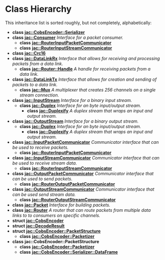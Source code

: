 # Class Hierarchy

This inheritance list is sorted roughly, but not completely, alphabetically:


* **class** [**jac::CobsEncoder::Serializer**](classjac_1_1CobsEncoder_1_1Serializer.md) 
* **class** [**jac::Consumer**](classjac_1_1Consumer.md) _Interface for a packet consumer._   
  * **class** [**jac::RouterInputPacketCommunicator**](classjac_1_1RouterInputPacketCommunicator.md) 
  * **class** [**jac::RouterInputStreamCommunicator**](classjac_1_1RouterInputStreamCommunicator.md) 
* **class** [**jac::Crc16**](classjac_1_1Crc16.md) 
* **class** [**jac::DataLinkRx**](classjac_1_1DataLinkRx.md) _Interface that allows for receiving and processing packets from a data link._   
  * **class** [**jac::Router::Handle**](classjac_1_1Router_1_1Handle.md) _A handle for receiving packets from a data link._ 
* **class** [**jac::DataLinkTx**](classjac_1_1DataLinkTx.md) _Interface that allows for creation and sending of packets to a data link._   
  * **class** [**jac::Mux**](classjac_1_1Mux.md) _A multiplexer that creates 256 channels on a single stream connection._ 
* **class** [**jac::InputStream**](classjac_1_1InputStream.md) _Interface for a binary input stream._   
  * **class** [**jac::Duplex**](classjac_1_1Duplex.md) _Interface for an byte input/output stream._   
    * **class** [**jac::Duplexify**](classjac_1_1Duplexify.md) _A duplex stream that wraps an input and output stream._ 
* **class** [**jac::OutputStream**](classjac_1_1OutputStream.md) _Interface for a binary output stream._   
  * **class** [**jac::Duplex**](classjac_1_1Duplex.md) _Interface for an byte input/output stream._   
    * **class** [**jac::Duplexify**](classjac_1_1Duplexify.md) _A duplex stream that wraps an input and output stream._ 
* **class** [**jac::InputPacketCommunicator**](classjac_1_1InputPacketCommunicator.md) _Communicator interface that can be used to receive packets._   
  * **class** [**jac::RouterInputPacketCommunicator**](classjac_1_1RouterInputPacketCommunicator.md) 
* **class** [**jac::InputStreamCommunicator**](classjac_1_1InputStreamCommunicator.md) _Communicator interface that can be used to receive stream data._   
  * **class** [**jac::RouterInputStreamCommunicator**](classjac_1_1RouterInputStreamCommunicator.md) 
* **class** [**jac::OutputPacketCommunicator**](classjac_1_1OutputPacketCommunicator.md) _Communicator interface that can be used to send packets._   
  * **class** [**jac::RouterOutputPacketCommunicator**](classjac_1_1RouterOutputPacketCommunicator.md) 
* **class** [**jac::OutputStreamCommunicator**](classjac_1_1OutputStreamCommunicator.md) _Communicator interface that can be used send stream data._   
  * **class** [**jac::RouterOutputStreamCommunicator**](classjac_1_1RouterOutputStreamCommunicator.md) 
* **class** [**jac::Packet**](classjac_1_1Packet.md) _Interface for building packets._ 
* **class** [**jac::Router**](classjac_1_1Router.md) _A router that can route packets from multiple data links to to consumers on specific channels._ 
* **struct** [**jac::CobsEncoder**](structjac_1_1CobsEncoder.md) 
* **struct** [**jac::DecodeResult**](structjac_1_1DecodeResult.md) 
* **struct** [**jac::CobsEncoder::PacketStructure**](structjac_1_1CobsEncoder_1_1PacketStructure.md)   
  * **class** [**jac::CobsEncoder::Packetizer**](classjac_1_1CobsEncoder_1_1Packetizer.md) 
* **class** **jac::CobsEncoder::PacketStructure**  
  * **class** [**jac::CobsEncoder::Packetizer**](classjac_1_1CobsEncoder_1_1Packetizer.md) 
  * **class** [**jac::CobsEncoder::Serializer::DataFrame**](classjac_1_1CobsEncoder_1_1Serializer_1_1DataFrame.md) 